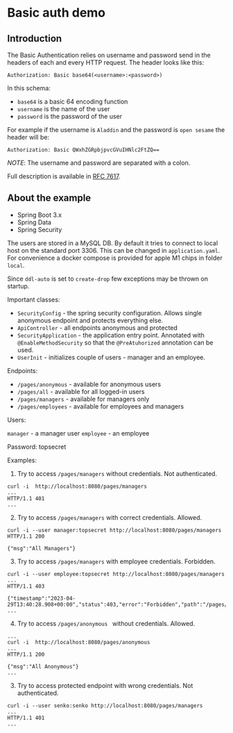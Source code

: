 # Basic auth demo

## Introduction

The Basic Authentication relies on username and password send in the headers of each and every HTTP request. The header looks like this:

```
Authorization: Basic base64(<username>:<password>)
```

In this schema:

* `base64` is a basic 64 encoding function
* `username` is the name of the user
* `password` is the password of the user

For example if the username is `Aladdin` and the password is `open sesame` the header will be:

```
Authorization: Basic QWxhZGRpbjpvcGVuIHNlc2FtZQ==
```

_NOTE_: The username and password are separated with a colon.

Full description is available in [RFC 7617](https://datatracker.ietf.org/doc/html/rfc7617).  

## About the example

* Spring Boot 3.x
* Spring Data 
* Spring Security

The users are stored in a MySQL DB. By default it tries to connect to local host on the standard port 3306.
This can be changed in `application.yaml`. For convenience a docker compose is provided for apple M1 chips in folder `local`.

Since `ddl-auto` is set to `create-drop` few exceptions may be thrown on startup.

Important classes:

* `SecurityConfig` - the spring security configuration. Allows single anonymous endpoint and protects everything else.
* `ApiController` - all endpoints anonymous and protected
* `SecurityApplication` - the application entry point. Annotated with `@EnableMethodSecurity` so that the `@PreAtuhorized` annotation can be used.
* `UserInit` - initializes couple of users - manager and an employee.

Endpoints:

* `/pages/anonymous` - available for anonymous users
* `/pages/all` - available for all logged-in users
* `/pages/managers` - available for managers only
* `/pages/employees` - available for employees and managers

Users:

`manager` - a manager user
`employee` - an employee

Password: topsecret

Examples:

1. Try to access `/pages/managers` without credentials. Not authenticated. 
```
curl -i  http://localhost:8080/pages/managers
...
HTTP/1.1 401 
...
```

2. Try to access `/pages/managers` with correct credentials. Allowed.
```
curl -i --user manager:topsecret http://localhost:8080/pages/managers
HTTP/1.1 200

{"msg":"All Managers"}
```

3. Try to access `/pages/managers` with employee credentials. Forbidden.
```
curl -i --user employee:topsecret http://localhost:8080/pages/managers
...
HTTP/1.1 403

{"timestamp":"2023-04-29T13:40:28.908+00:00","status":403,"error":"Forbidden","path":"/pages/managers"}
...
``` 

4. Try to access `/pages/anonymous ` without  credentials. Allowed.
```
...
curl -i  http://localhost:8080/pages/anonymous  
...
HTTP/1.1 200

{"msg":"All Anonymous"}
...
```

3. Try to access protected endpoint with wrong  credentials. Not authenticated.
```
curl -i --user senko:senko http://localhost:8080/pages/managers
...
HTTP/1.1 401 
...
```

